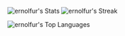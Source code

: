 ![ernolfur's Stats](https://github-readme-stats.vercel.app/api?username=ernolfur&theme=tokyonight&show_icons=true&hide_border=true&count_private=true) 
![ernolfur's Streak](https://github-readme-streak-stats.herokuapp.com/?user=ernolfur&theme=tokyonight&hide_border=true)

![ernolfur's Top Languages](https://github-readme-stats.vercel.app/api/top-langs/?username=ernolfur&theme=tokyonight&show_icons=true&hide_border=true&layout=compact)
